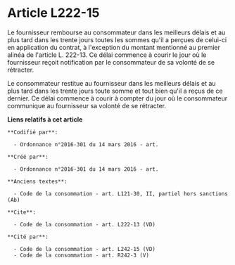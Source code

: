# Article L222-15

Le fournisseur rembourse au consommateur dans les meilleurs délais et au plus tard dans les trente jours toutes les sommes
qu'il a perçues de celui-ci en application du contrat, à l'exception du montant mentionné au premier alinéa de l'article L.
222-13. Ce délai commence à courir le jour où le fournisseur reçoit notification par le consommateur de sa volonté de se
rétracter. 

Le consommateur restitue au fournisseur dans les meilleurs délais et au plus tard dans les trente jours toute somme et tout
bien qu'il a reçus de ce dernier. Ce délai commence à courir à compter du jour où le consommateur communique au fournisseur
sa volonté de se rétracter.

**Liens relatifs à cet article**

	**Codifié par**:

	  - Ordonnance n°2016-301 du 14 mars 2016 - art.

	**Créé par**:

	  - Ordonnance n°2016-301 du 14 mars 2016 - art.

	**Anciens textes**:

	  - Code de la consommation - art. L121-30, II, partiel hors sanctions (Ab)

	**Cite**:

	  - Code de la consommation - art. L222-13 (VD)

	**Cité par**:

	  - Code de la consommation - art. L242-15 (VD)
	  - Code de la consommation - art. R242-3 (V)
